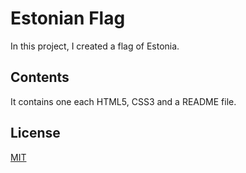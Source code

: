 # Estonian Flag 

In this project, I created a flag of Estonia.

## Contents

It contains one each HTML5, CSS3 and a README file. 

## License
[MIT](https://opensource.org/license/mit)